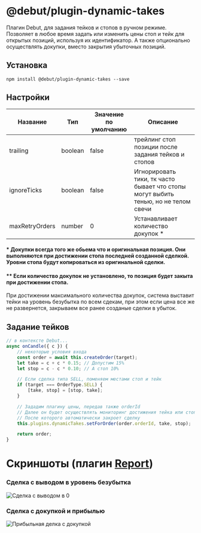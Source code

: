 # @debut/plugin-dynamic-takes
Плагин Debut, для задания тейков и стопов в ручном режиме. Позволяет в любое время задать или изменить цены стоп и тейк для открытых позиций, используя их идентификатор. А также опционально осуществлять докупки, вместо закрытия убыточных позиций.

## Установка

```
npm install @debut/plugin-dynamic-takes --save
```

## Настройки

| Название | Тип | Значение по умолчанию | Описание   |
|-----------|------------|----------|------------|
| trailing  |  boolean | false | трейлинг стоп позиции после задания тейков и стопов |
| ignoreTicks  |  boolean | false | Игнорировать тики, тк часто бывает что стопы могут выбить тенью, но не телом свечи |
| maxRetryOrders  |  number | 0 | Устанавливает количество докупок * |

#### \* Докупки всегда того же обьема что и оригинальная позиция. Они выполняются при достижении стопа последней созданной сделкой. Уровни стопа будут копироваться из оригинальной сделки.

#### \*\* Если количество докупок не установлено, то позиция будет закыта при достижении стопа.
При достижении максимального количества докупок, система выставит тейки на уровень безубытка по всем сдекам, при этом если цена все же не развернется, закрываем все ранее созданые сделки в убыток.

## Задание тейков
```javascript
// в контексте Debut...
async onCandle({ c }) {
    // некоторые условия входа
    const order = await this.createOrder(target);
    let take = c + c * 0.15; // Допустим 15%
    let stop = c - c * 0.10; // А стоп 10%

    // Если сделка типа SELL, поменяем местами стоп и тейк
    if (target === OrderType.SELL) {
        [take, stop] = [stop, take];
    }

    // Зададим плагину цены, передав также orderId
    // Далее он будет осуществлять мониторинг достижения тейка или стопа
    // После которого автоматически закроет сделку
    this.plugins.dynamicTakes.setForOrder(order.orderId, take, stop);

    return order;
}
```

# Скриншоты (плагин [Report](../report/))

### Сделка с выводом в уровень безубытка
![Сделка с выводом в 0](img/screen1.png=250x)

### Сделка с докупкой и прибылью
![Прибыльная делка с докупкой](img/screen2.png=250x)
